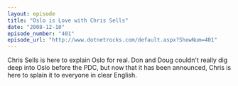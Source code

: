 ```yaml
---
layout: episode
title: "Oslo is Love with Chris Sells"
date: "2008-12-10"
episode_number: "401"
episode_url: "http://www.dotnetrocks.com/default.aspx?ShowNum=401"
---
```


Chris Sells is here to explain Oslo for real. Don and Doug couldn't really dig deep into Oslo before the PDC, but now that it has been announced, Chris is here to splain it to everyone in clear English.
